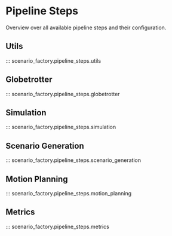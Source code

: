 # Pipeline Steps

Overview over all available pipeline steps and their configuration.

## Utils

::: scenario_factory.pipeline_steps.utils

## Globetrotter

::: scenario_factory.pipeline_steps.globetrotter

## Simulation

::: scenario_factory.pipeline_steps.simulation

## Scenario Generation

::: scenario_factory.pipeline_steps.scenario_generation

## Motion Planning

::: scenario_factory.pipeline_steps.motion_planning

## Metrics

::: scenario_factory.pipeline_steps.metrics
